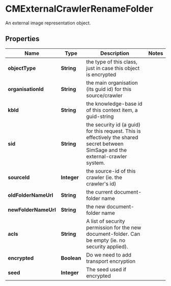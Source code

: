 

# CMExternalCrawlerRenameFolder

An external image representation object.

## Properties

| Name | Type | Description | Notes |
|------------ | ------------- | ------------- | -------------|
|**objectType** | **String** | the type of this class, just in case this object is encrypted |  |
|**organisationId** | **String** | the main organisation (its guid id) for this source/crawler |  |
|**kbId** | **String** | the knowledge-base id of this context item, a guid-string |  |
|**sid** | **String** | the security id (a guid) for this request.  This is effectively the shared secret between SimSage and the external-crawler system. |  |
|**sourceId** | **Integer** | the source-id of this crawler (ie. the crawler&#39;s id) |  |
|**oldFolderNameUrl** | **String** | the current document-folder name |  |
|**newFolderNameUrl** | **String** | the new document-folder name |  |
|**acls** | **String** | A list of security permission for the new document-folder.  Can be empty (ie. no security applied). |  |
|**encrypted** | **Boolean** | Do we need to add transport encryption |  |
|**seed** | **Integer** | The seed used if encrypted |  |



